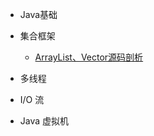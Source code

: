 
- Java基础

- 集合框架

  - [ArrayList、Vector源码剖析](mks/collections/ArrayList、Vector源码剖析.md)

- 多线程

- I/O 流

- Java 虚拟机


